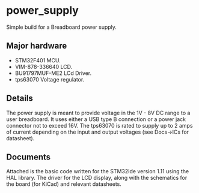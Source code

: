 # power_supply

Simple build for a Breadboard power supply.

## Major hardware
* STM32F401 MCU.
* VIM-878-336640 LCD.
* BU91797MUF-ME2 LCd Driver.
* tps63070 Voltage regulator.

## Details 
The power supply is meant to provide voltage in the 1V - 8V DC range to a user breadboard.
It uses either a USB type B connection or a power jack connector not to exceed 16V.  The 
tps63070 is rated to supply up to 2 amps of current depending on the input and output 
voltages (see Docs->ICs for datasheet). 

## Documents 
Attached is the basic code written for the STM32Ide version 1.11 using the HAL library.
The driver for the LCD display, along with the schematics for the board (for KiCad) and relevant datasheets. 
